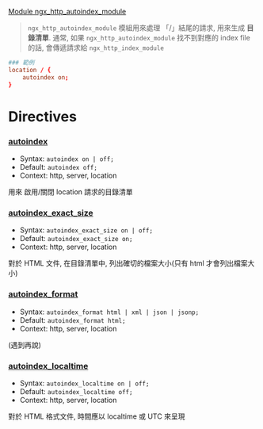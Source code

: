 [Module ngx_http_autoindex_module](http://nginx.org/en/docs/http/ngx_http_autoindex_module.html)

> `ngx_http_autoindex_module` 模組用來處理 「/」結尾的請求, 用來生成 **目錄清單**. 通常, 如果 `ngx_http_autoindex_module` 找不到對應的 index file 的話, 會傳遞請求給 `ngx_http_index_module`

```conf
### 範例
location / {
    autoindex on;
}
```


# Directives

### [autoindex](http://nginx.org/en/docs/http/ngx_http_autoindex_module.html#autoindex)

- Syntax: `autoindex on | off;`
- Default: `autoindex off;`
- Context: http, server, location

用來 啟用/關閉 location 請求的目錄清單


### [autoindex_exact_size](https://nginx.org/en/docs/http/ngx_http_autoindex_module.html#autoindex_exact_size)

- Syntax: `autoindex_exact_size on | off;`
- Default: `autoindex_exact_size on;`
- Context: http, server, location

對於 HTML 文件, 在目錄清單中, 列出確切的檔案大小(只有 html 才會列出檔案大小)


### [autoindex_format](https://nginx.org/en/docs/http/ngx_http_autoindex_module.html#autoindex_format)

- Syntax: `autoindex_format html | xml | json | jsonp;`
- Default: `autoindex_format html;`
- Context: http, server, location

(遇到再說)


### [autoindex_localtime](https://nginx.org/en/docs/http/ngx_http_autoindex_module.html#autoindex_localtime)

- Syntax: `autoindex_localtime on | off;`
- Default: `autoindex_localtime off;`
- Context: http, server, location

對於 HTML 格式文件, 時間應以 localtime 或 UTC 來呈現